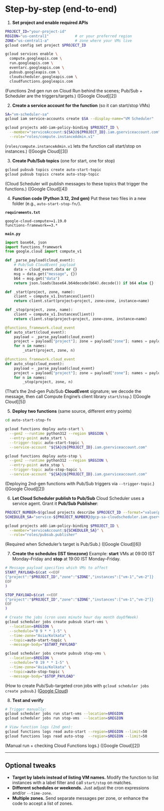
# Step-by-step (end-to-end)

1. **Set project and enable required APIs**

```bash
PROJECT_ID="your-project-id"
REGION="us-central1"            # or your preferred region
ZONE="us-central1-a"            # zone where your VMs live
gcloud config set project $PROJECT_ID

gcloud services enable \
  compute.googleapis.com \
  run.googleapis.com \
  eventarc.googleapis.com \
  pubsub.googleapis.com \
  cloudscheduler.googleapis.com \
  cloudfunctions.googleapis.com
```

(Functions 2nd gen run on Cloud Run behind the scenes; Pub/Sub + Scheduler are the triggers/targets.) ([Google Cloud][2])

2. **Create a service account for the function** (so it can start/stop VMs)

```bash
SA="vm-scheduler-sa"
gcloud iam service-accounts create $SA --display-name="VM Scheduler"

gcloud projects add-iam-policy-binding $PROJECT_ID \
  --member="serviceAccount:${SA}@${PROJECT_ID}.iam.gserviceaccount.com" \
  --role="roles/compute.instanceAdmin.v1"
```

(`roles/compute.instanceAdmin.v1` lets the function call start/stop on instances.) ([Google Cloud][3])

3. **Create Pub/Sub topics** (one for start, one for stop)

```bash
gcloud pubsub topics create auto-start-topic
gcloud pubsub topics create auto-stop-topic
```

(Cloud Scheduler will publish messages to these topics that trigger the functions.) ([Google Cloud][4])

4. **Function code (Python 3.12, 2nd gen)**
   Put these two files in a new folder (e.g., `auto-start-stop-fn/`).

**`requirements.txt`**

```
google-cloud-compute>=1.19.0
functions-framework==3.*
```

**`main.py`**

```python
import base64, json
import functions_framework
from google.cloud import compute_v1

def _parse_payload(cloud_event):
    # Pub/Sub CloudEvent payload
    data = cloud_event.data or {}
    msg = data.get("message", {})
    b64 = msg.get("data")
    return json.loads(base64.b64decode(b64).decode()) if b64 else {}

def _start(project, zone, name):
    client = compute_v1.InstancesClient()
    return client.start(project=project, zone=zone, instance=name)

def _stop(project, zone, name):
    client = compute_v1.InstancesClient()
    return client.stop(project=project, zone=zone, instance=name)

@functions_framework.cloud_event
def auto_start(cloud_event):
    payload = _parse_payload(cloud_event)
    project = payload["project"]; zone = payload["zone"]; names = payload["instances"]
    for n in names:
        _start(project, zone, n)

@functions_framework.cloud_event
def auto_stop(cloud_event):
    payload = _parse_payload(cloud_event)
    project = payload["project"]; zone = payload["zone"]; names = payload["instances"]
    for n in names:
        _stop(project, zone, n)
```

(That’s the 2nd-gen Pub/Sub **CloudEvent** signature; we decode the message, then call Compute Engine’s client library `start`/`stop`.) ([Google Cloud][5])

5. **Deploy two functions** (same source, different entry points)

```bash
cd auto-start-stop-fn

gcloud functions deploy auto-start \
  --gen2 --runtime python312 --region $REGION \
  --entry-point auto_start \
  --trigger-topic auto-start-topic \
  --service-account "${SA}@${PROJECT_ID}.iam.gserviceaccount.com"

gcloud functions deploy auto-stop \
  --gen2 --runtime python312 --region $REGION \
  --entry-point auto_stop \
  --trigger-topic auto-stop-topic \
  --service-account "${SA}@${PROJECT_ID}.iam.gserviceaccount.com"
```

(Deploying 2nd-gen functions with Pub/Sub triggers via `--trigger-topic`.) ([Google Cloud][2])

6. **Let Cloud Scheduler publish to Pub/Sub**
   Cloud Scheduler uses a service agent. Grant it **Pub/Sub Publisher**:

```bash
PROJECT_NUMBER=$(gcloud projects describe $PROJECT_ID --format="value(projectNumber)")
SCHEDULER_SA="service-${PROJECT_NUMBER}@gcp-sa-cloudscheduler.iam.gserviceaccount.com"

gcloud projects add-iam-policy-binding $PROJECT_ID \
  --member="serviceAccount:${SCHEDULER_SA}" \
  --role="roles/pubsub.publisher"
```

(Required when Scheduler’s target is Pub/Sub.) ([Google Cloud][6])

7. **Create the schedules (IST timezone)**
   Example: **start** VMs at 09:00 IST Monday–Friday and **stop** at 19:00 IST Monday–Friday.

```bash
# Message payload specifies which VMs to affect
START_PAYLOAD=$(cat <<EOF
{"project":"$PROJECT_ID","zone":"$ZONE","instances":["vm-1","vm-2"]}
EOF
)

STOP_PAYLOAD=$(cat <<EOF
{"project":"$PROJECT_ID","zone":"$ZONE","instances":["vm-1","vm-2"]}
EOF
)

# Create the jobs (cron uses minute hour day month dayOfWeek)
gcloud scheduler jobs create pubsub start-vms \
  --location=$REGION \
  --schedule="0 9 * * 1-5" \
  --time-zone="Asia/Kolkata" \
  --topic=auto-start-topic \
  --message-body="$START_PAYLOAD"

gcloud scheduler jobs create pubsub stop-vms \
  --location=$REGION \
  --schedule="0 19 * * 1-5" \
  --time-zone="Asia/Kolkata" \
  --topic=auto-stop-topic \
  --message-body="$STOP_PAYLOAD"
```

(How to create Pub/Sub-targeted cron jobs with `gcloud scheduler jobs create pubsub`.) ([Google Cloud][7])

8. **Test and verify**

```bash
# Trigger manually:
gcloud scheduler jobs run start-vms --location=$REGION
gcloud scheduler jobs run stop-vms  --location=$REGION

# View function logs (2nd gen):
gcloud functions logs read auto-start --region=$REGION --limit=50
gcloud functions logs read auto-stop  --region=$REGION --limit=50
```

(Manual run + checking Cloud Functions logs.) ([Google Cloud][2])

---

## Optional tweaks

* **Target by labels instead of listing VM names.** Modify the function to list instances with a label filter and call `start/stop` on matches.
* **Different schedules or weekends.** Just adjust the cron expressions and/or `--time-zone`.
* **Multiple zones.** Send separate messages per zone, or enhance the code to accept a list of zones.


[7]: https://cloud.google.com/sdk/gcloud/reference/scheduler/jobs/create/pubsub?utm_source=chatgpt.com "gcloud scheduler jobs create pubsub"
